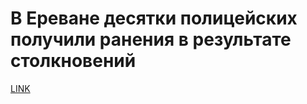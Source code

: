 # В Ереване десятки полицейских получили ранения в результате столкновений



[LINK](https://varlamov.ru/1844681.html)